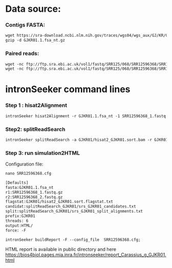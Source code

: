 Data source:
============

### Contigs FASTA: 

```diff
wget https://sra-download.ncbi.nlm.nih.gov/traces/wgs04/wgs_aux/GJ/KR/GJKR01/GJKR01.1.fsa_nt.gz
gzip -d GJKR01.1.fsa_nt.gz
```

### Paired reads:


```diff
wget -nc ftp://ftp.sra.ebi.ac.uk/vol1/fastq/SRR125/068/SRR12596368/SRR12596368_2.fastq.gz
wget -nc ftp://ftp.sra.ebi.ac.uk/vol1/fastq/SRR125/068/SRR12596368/SRR12596368_1.fastq.gz

```

intronSeeker command lines
============================

### Step 1 : hisat2Alignment

```diff
intronSeeker hisat2Alignment -r GJKR01.1.fsa_nt -1 SRR12596368_1.fastq.gz -2 SRR12596368_2.fastq.gz --prefix GJKR01 -o GJKR01 -t 12
```

### Step2: splitReadSearch

```diff
intronSeeker splitReadSearch -a GJKR01/hisat2_GJKR01.sort.bam -r GJKR01.1.fsa_nt --prefix GJKR01 --output splitReadSearch_GJKR01
```

### Step 3: run simulation2HTML

Configuration file:

```diff
nano SRR12596368.cfg
```

```diff
[Defaults]
fasta:GJKR01.1.fsa_nt
r1:SRR12596368_1.fastq.gz
r2:SRR12596368_2.fastq.gz
flagstat:GJKR01/hisat2_GJKR01.sort.flagstat.txt
candidat:splitReadSearch_GJKR01/srs_GJKR01_candidates.txt
split:splitReadSearch_GJKR01/srs_GJKR01_split_alignments.txt
prefix:GJKR01
threads: 6                
output:HTML/
force: -F
```


```diff
intronSeeker buildReport -F --config_file  SRR12596368.cfg;

```

HTML report is available in public directory and here https://bios4biol.pages.mia.inra.fr/intronseeker/report_Carassius_g_GJKR01.html
